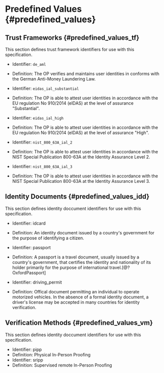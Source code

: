 # Predefined Values {#predefined_values}

## Trust Frameworks {#predefined_values_tf}
This section defines trust framework identifiers for use with this specification.

* Identifier: `de_aml`
* Definition: The OP verifies and maintains user identities in conforms with the German Anti-Money Laundering Law.

* Identifier: `eidas_ial_substantial`
* Definition: The OP is able to attest user identities in accordance with the EU regulation No 910/2014 (eIDAS) at the level of assurance "Substantial".

* Identifier: `eidas_ial_high`
* Definition: The OP is able to attest user identities in accordance with the EU regulation No 910/2014 (eIDAS) at the level of assurance "High".

* Identifier: `nist_800_63A_ial_2`
* Definition: The OP is able to attest user identities in accordance with the NIST Special Publication 800-63A at the Identity Assurance Level 2.

* Identifier: `nist_800_63A_ial_3`
* Definition: The OP is able to attest user identities in accordance with the NIST Special Publication 800-63A at the Identity Assurance Level 3.

## Identity Documents {#predefined_values_idd}

This section defines identity doccument identifiers for use with this specification.

* Identifier: idcard
* Definition: An identity document issued by a country's government for the purpose of identifying a citizen. 

* Identifier: passport
* Definition: A passport is a travel document, usually issued by a country's government, that certifies the identity and nationality of its holder primarily for the purpose of international travel.[@?OxfordPassport]

* Identifier: driving_permit
* Definition: Offical document permitting an individual to operate motorized vehicles. In the absence of a formal identity document, a driver's license may be accepted in many countries for identity verification.

## Verification Methods {#predefined_values_vm}

This section defines identity doccument identifiers for use with this specification.

* Identifier: pipp
* Definition: Physical In-Person Proofing
* Identifier: sripp
* Definition: Supervised remote In-Person Proofing

